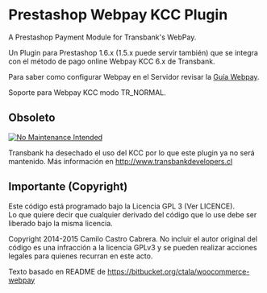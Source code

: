 Prestashop Webpay KCC Plugin
=================

A Prestashop Payment Module for Transbank's WebPay.

Un Plugin para Prestashop 1.6.x (1.5.x puede servir también)
que se integra con el método de pago online Webpay KCC 6.x de Transbank.

Para saber como configurar Webpay en el Servidor revisar la [Guía Webpay](https://github.com/clsource/guia-webpay).


Soporte para Webpay KCC modo TR_NORMAL.

## Obsoleto
[![No Maintenance Intended](http://unmaintained.tech/badge.svg)](http://unmaintained.tech/)

Transbank ha desechado el uso del KCC por lo que este plugin ya no será mantenido.
Más información en http://www.transbankdevelopers.cl

## Importante (Copyright)
Este código está programado bajo la Licencia GPL 3 (Ver LICENCE).  
Lo que quiere decir que cualquier derivado del código que lo use debe ser liberado bajo la misma licencia.

Copyright 2014-2015 Camilo Castro Cabrera.
No incluir el autor original del código es una infracción a la licencia GPLv3 y se pueden realizar acciones legales para quienes recurran en este acto.

Texto basado en README de https://bitbucket.org/ctala/woocommerce-webpay
